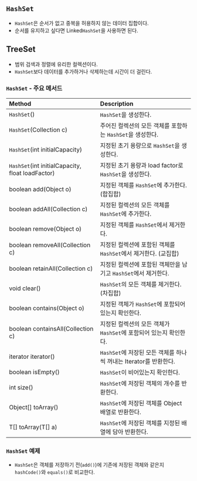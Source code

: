 ## `HashSet`

- `HashSet`은 순서가 없고 중복을 허용하지 않는 데이터 집합이다.
- 순서를 유지하고 싶다면 Linked`HashSet`을 사용하면 된다.

## TreeSet

- 범위 검색과 정렬에 유리한 컬렉션이다.
- `HashSet`보다 데이터를 추가하거나 삭제하는데 시간이 더 걸린다.

### `HashSet` - 주요 메서드

| Method                                           | Description                                   |
|:-------------------------------------------------|:----------------------------------------------|
| `HashSet`()                                      | `HashSet`을 생성한다.                              |
| `HashSet`(Collection c)                          | 주어진 컬렉션의 모든 객체를 포함하는 `HashSet`을 생성한다.         |
| `HashSet`(int initialCapacity)                   | 지정된 초기 용량으로 `HashSet`을 생성한다.                  |
| `HashSet`(int initialCapacity, float loadFactor) | 지정된 초기 용량과 load factor로 `HashSet`을 생성한다.      |
| boolean add(Object o)                            | 지정된 객체를 `HashSet`에 추가한다. (합집합)                |
| boolean addAll(Collection c)                     | 지정된 컬렉션의 모든 객체를 `HashSet`에 추가한다.              |
| boolean remove(Object o)                         | 지정된 객체를 `HashSet`에서 제거한다.                     |
| boolean removeAll(Collection c)                  | 지정된 컬렉션에 포함된 객체를 `HashSet`에서 제거한다. (교집합)      |
| boolean retainAll(Collection c)                  | 지정된 컬렉션에 포함된 객체만을 남기고 `HashSet`에서 제거한다.       |
| void clear()                                     | `HashSet`의 모든 객체를 제거한다. (차집합)                 |
| boolean contains(Object o)                       | 지정된 객체가 `HashSet`에 포함되어 있는지 확인한다.             |
| boolean containsAll(Collection c)                | 지정된 컬렉션의 모든 객체가 `HashSet`에 포함되어 있는지 확인한다.     |
| iterator iterator()                              | `HashSet`에 저장된 모든 객체를 하나씩 꺼내는 Iterator를 반환한다. |
| boolean isEmpty()                                | `HashSet`이 비어있는지 확인한다.                        |
| int size()                                       | `HashSet`에 저장된 객체의 개수를 반환한다.                  |
| Object[] toArray()                               | `HashSet`에 저장된 객체를 Object 배열로 반환한다.           |
| <T> T[] toArray(T[] a)                           | `HashSet`에 저장된 객체를 지정된 배열에 담아 반환한다.           |

### `HashSet` 예제

- `HashSet`은 객체를 저장하기 전(`add()`)에 기존에 저장된 객체와 같은지 `hashCode()`와 `equals()`로 비교한다.
